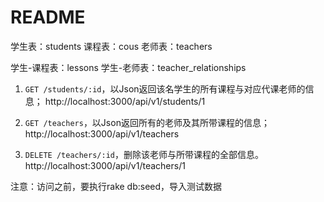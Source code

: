 # README
学生表：students
课程表：cous
老师表：teachers

学生-课程表：lessons
学生-老师表：teacher_relationships


1. `GET /students/:id`，以Json返回该名学生的所有课程与对应代课老师的信息；
http://localhost:3000/api/v1/students/1

2. `GET /teachers`，以Json返回所有的老师及其所带课程的信息；
http://localhost:3000/api/v1/teachers

3. `DELETE /teachers/:id`，删除该老师与所带课程的全部信息。
http://localhost:3000/api/v1/teachers/1

注意：访问之前，要执行rake db:seed，导入测试数据
